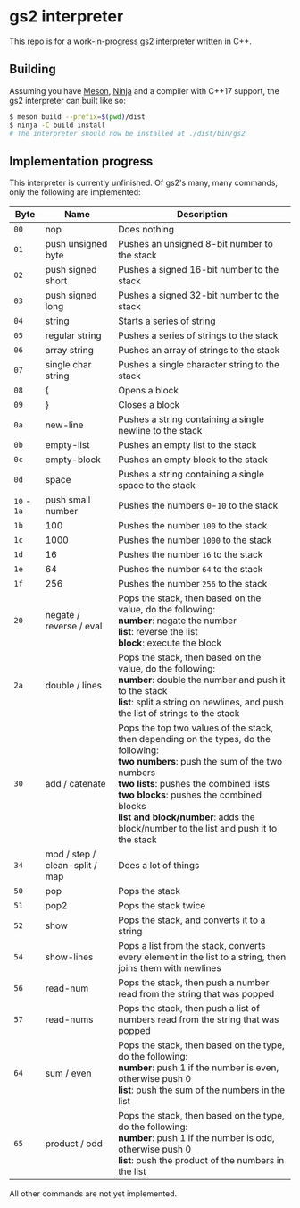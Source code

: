 # gs2 interpreter

This repo is for a work-in-progress gs2 interpreter written in C++.

## Building

Assuming you have [Meson](https://mesonbuild.com/), [Ninja](https://ninja-build.org/) and a compiler with C++17 support, the gs2 interpreter can built like so:

```sh
$ meson build --prefix=$(pwd)/dist
$ ninja -C build install
# The interpreter should now be installed at ./dist/bin/gs2
```

## Implementation progress

This interpreter is currently unfinished. Of gs2's many, many commands, only the following are implemented:

| Byte | Name | Description |
|--------|--------------------|-------------------------|
| `00` | nop | Does nothing |
| `01` | push unsigned byte | Pushes an unsigned 8-bit number to the stack |
| `02` | push signed short | Pushes a signed 16-bit number to the stack |
| `03` | push signed long | Pushes a signed 32-bit number to the stack |
| `04` | string | Starts a series of string |
| `05` | regular string | Pushes a series of strings to the stack |
| `06` | array string | Pushes an array of strings to the stack |
| `07` | single char string | Pushes a single character string to the stack |
| `08` | { | Opens a block |
| `09` | } | Closes a block |
| `0a` | new-line | Pushes a string containing a single newline to the stack |
| `0b` | empty-list | Pushes an empty list to the stack |
| `0c` | empty-block | Pushes an empty block to the stack |
| `0d` | space | Pushes a string containing a single space to the stack |
| `10` - `1a` | push small number | Pushes the numbers `0`-`10` to the stack |
| `1b` | 100 | Pushes the number `100` to the stack |
| `1c` | 1000 | Pushes the number `1000` to the stack |
| `1d` | 16 | Pushes the number `16` to the stack |
| `1e` | 64 | Pushes the number `64` to the stack |
| `1f` | 256 | Pushes the number `256` to the stack |
| `20` | negate / reverse / eval | Pops the stack, then based on the value, do the following:<br/>**number**: negate the number<br/>**list**: reverse the list<br/>**block**: execute the block |
| `2a` | double / lines | Pops the stack, then based on the value, do the following:<br/>**number**: double the number and push it to the stack<br/>**list**: split a string on newlines, and push the list of strings to the stack |
| `30` | add / catenate | Pops the top two values of the stack, then depending on the types, do the following:<br/> **two numbers**: push the sum of the two numbers<br/> **two lists**: pushes the combined lists<br/>**two blocks**: pushes the combined blocks<br/>**list and block/number**: adds the block/number to the list and push it to the stack |
| `34` | mod / step / clean-split / map | Does a lot of things |
| `50` | pop | Pops the stack |
| `51` | pop2 | Pops the stack twice |
| `52` | show | Pops the stack, and converts it to a string |
| `54` | show-lines | Pops a list from the stack, converts every element in the list to a string, then joins them with newlines |
| `56` | read-num | Pops the stack, then push a number read from the string that was popped |
| `57` | read-nums | Pops the stack, then push a list of numbers read from the string that was popped |
| `64` | sum / even | Pops the stack, then based on the type, do the following:<br/>**number**: push 1 if the number is even, otherwise push 0<br/>**list**: push the sum of the numbers in the list |
| `65` | product / odd | Pops the stack, then based on the type, do the following:<br/>**number**: push 1 if the number is odd, otherwise push 0<br/>**list**: push the product of the numbers in the list |

All other commands are not yet implemented.
